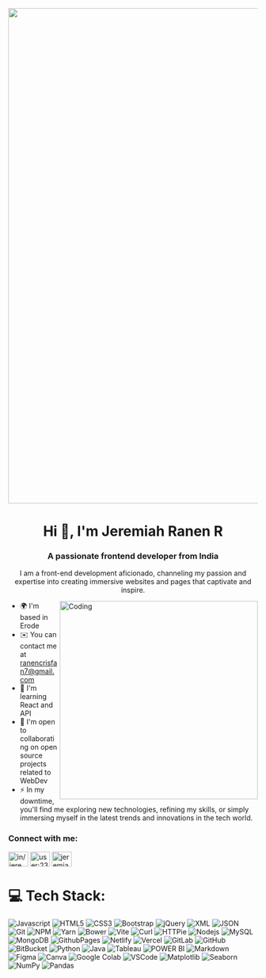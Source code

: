 <img src="https://user-images.githubusercontent.com/74038190/225813708-98b745f2-7d22-48cf-9150-083f1b00d6c9.gif" width="1000">

<h1 align="center">Hi 👋, I'm Jeremiah Ranen R</h1>
<h3 align="center">A passionate frontend developer from India</h3>
<p align="center">I am a front-end development aficionado, channeling my passion and expertise into creating immersive websites and pages that captivate and inspire.</p>

<img align="right" alt="Coding" width="400" src="https://t4.ftcdn.net/jpg/03/13/40/45/360_F_313404541_e9YZ3pht6oEEkMXuhxTboqXA2B2ShNnC.jpg">

* 🌍  I'm based in Erode
* ✉️  You can contact me at [ranencrisfan7@gmail.com](mailto:ranencrisfan7@gmail.com)
* 🧠  I'm learning React and API
* 🤝  I'm open to collaborating on open source projects related to WebDev
* ⚡  In my downtime, you'll find me exploring new technologies, refining my skills, or simply immersing myself in the latest trends and innovations in the tech world.

<h3 align="left">Connect with me:</h3>
<p align="left">
<a href="www.linkedin.com/in/jeremiah-ranen-r-74311918b" target="blank"><img align="center" src="https://raw.githubusercontent.com/rahuldkjain/github-profile-readme-generator/master/src/images/icons/Social/linked-in-alt.svg" alt="in/jeremiah-ranen-r-74311918b" height="30" width="40" /></a>
<a href="https://stackoverflow.com/users/23207552/jeremiah-ranen-r" target="blank"><img align="center" src="https://raw.githubusercontent.com/rahuldkjain/github-profile-readme-generator/master/src/images/icons/Social/stack-overflow.svg" alt="user:23207552" height="30" width="40" /></a>
<a href="https://medium.com/@ranuravi003" target="blank"><img align="center" src="https://raw.githubusercontent.com/rahuldkjain/github-profile-readme-generator/master/src/images/icons/Social/medium.svg" alt="jeremiah ranen r @ranuravi003" height="30" width="40" /></a>
</p>

# 💻 Tech Stack:

![Javascript](https://img.shields.io/badge/JavaScript-F7DF1E.svg?style=for-the-badge&logo=javascript&logoColor=white)
![HTML5](https://img.shields.io/badge/-HTML5-E34F26?style=for-the-badge&logo=html5&logoColor=white)
![CSS3](https://img.shields.io/badge/-CSS3-1572B6?style=for-the-badge&logo=css3)
![Bootstrap](https://img.shields.io/badge/-Bootstrap-563D7C?style=for-the-badge&logo=bootstrap&logoColor=white)
![jQuery](https://img.shields.io/badge/jquery-%230769AD.svg?style=for-the-badge&logo=jquery&logoColor=white)
![XML](https://img.shields.io/badge/XML-purple?style=for-the-badge&logo=xml&logoColor=white)
![JSON](https://img.shields.io/badge/json-5E5C5C?style=for-the-badge&logo=json&logoColor=white)
![Git](https://img.shields.io/badge/GIT-E44C30?style=for-the-badge&logo=git&logoColor=white)
![NPM](https://img.shields.io/badge/NPM-%23CB3837.svg?style=for-the-badge&logo=npm&logoColor=white)
![Yarn](https://img.shields.io/badge/yarn-%232C8EBB.svg?style=for-the-badge&logo=yarn&logoColor=white)
![Bower](https://img.shields.io/badge/bower-%23FF9900.svg?style=for-the-badge&logo=bower&logoColor=white)
![Vite](https://img.shields.io/badge/Vite-B73BFE?style=for-the-badge&logo=vite&logoColor=FFD62E)
![Curl](https://img.shields.io/badge/curl-%23007ACC.svg?style=for-the-badge&logo=curl&logoColor=white)
![HTTPie](https://img.shields.io/badge/HTTPie-00C7B7?style=for-the-badge&logo=httpie&logoColor=white)
![Nodejs](https://img.shields.io/badge/Node.js-43853D.svg?style=for-the-badge&logo=node.js&logoColor=white)
![MySQL](https://img.shields.io/badge/MySQL-005C84?style=for-the-badge&logo=mysql&logoColor=white)
![MongoDB](https://img.shields.io/badge/MongoDB-4EA94B?style=for-the-badge&logo=mongodb&logoColor=white)
![GithubPages](https://img.shields.io/badge/github%20pages-121013?style=for-the-badge&logo=github&logoColor=white)
![Netlify](https://img.shields.io/badge/Netlify-00C7B7?style=for-the-badge&logo=netlify&logoColor=white)
![Vercel](https://img.shields.io/badge/vercel-%23000000.svg?style=for-the-badge&logo=vercel&logoColor=white)
![GitLab](https://img.shields.io/badge/GitLab-330F63?style=for-the-badge&logo=gitlab&logoColor=white)
![GitHub](https://img.shields.io/badge/GitHub-100000?style=for-the-badge&logo=github&logoColor=white)
![BitBucket](https://img.shields.io/badge/Bitbucket-0747a6?style=for-the-badge&logo=bitbucket&logoColor=white)
![Python](https://img.shields.io/badge/Python-14354C?style=for-the-badge&logo=python&logoColor=white)
![Java](https://img.shields.io/badge/Java-ED8B00?style=for-the-badge&logo=openjdk&logoColor=white)
![Tableau](https://img.shields.io/badge/Tableau-E97627?style=for-the-badge&logo=Tableau&logoColor=white)
![POWER BI](https://img.shields.io/badge/PowerBI-F2C811?style=for-the-badge&logo=Power%20BI&logoColor=white)
![Markdown](https://img.shields.io/badge/markdown-%23000000.svg?style=for-the-badge&logo=markdown&logoColor=white)
![Figma](https://img.shields.io/badge/Figma-F24E1E?style=for-the-badge&logo=figma&logoColor=white)
![Canva](https://img.shields.io/badge/Canva-%2300C4CC.svg?&style=for-the-badge&logo=Canva&logoColor=white)
![Google Colab](https://img.shields.io/badge/Colab-F9AB00?style=for-the-badge&logo=googlecolab&color=525252)
![VSCode](https://img.shields.io/badge/Visual_Studio_Code-0078D4?style=for-the-badge&logo=visual%20studio%20code&logoColor=white)
![Matplotlib](https://img.shields.io/badge/Matplotlib-%23ffffff.svg?style=for-the-badge&logo=Matplotlib&logoColor=black)
![Seaborn](https://img.shields.io/badge/Seaborn-%2378C5D6.svg?style=for-the-badge&logo=seaborn&logoColor=white)
![NumPy](https://img.shields.io/badge/numpy-%23013243.svg?style=for-the-badge&logo=numpy&logoColor=white)
![Pandas](https://img.shields.io/badge/pandas-%23150458.svg?style=for-the-badge&logo=pandas&logoColor=white)

